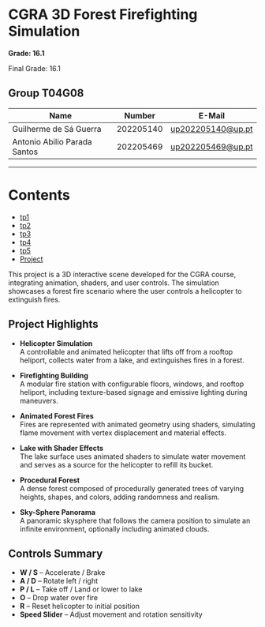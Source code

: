 # CGRA 3D Forest Firefighting Simulation  
**Grade: 16.1**

Final Grade: 16.1

## Group T04G08
| Name             | Number    | E-Mail             |
| ---------------- | --------- | ------------------ |
| Guilherme de Sá Guerra        | 202205140 | up202205140@up.pt                |
| Antonio Abilio Parada Santos         | 202205469 | up202205469@up.pt                |

----

# Contents

- [tp1](tp1/README.md)
- [tp2](tp2/README.md)
- [tp3](tp3/README.md)
- [tp4](tp4/README.md)
- [tp5](tp5/README.md)
- [Project](proj/README.md)


This project is a 3D interactive scene developed for the CGRA course, integrating animation, shaders, and user controls. The simulation showcases a forest fire scenario where the user controls a helicopter to extinguish fires.

## Project Highlights

- **Helicopter Simulation**  
  A controllable and animated helicopter that lifts off from a rooftop heliport, collects water from a lake, and extinguishes fires in a forest.

- **Firefighting Building**  
  A modular fire station with configurable floors, windows, and rooftop heliport, including texture-based signage and emissive lighting during maneuvers.

- **Animated Forest Fires**  
  Fires are represented with animated geometry using shaders, simulating flame movement with vertex displacement and material effects.

- **Lake with Shader Effects**  
  The lake surface uses animated shaders to simulate water movement and serves as a source for the helicopter to refill its bucket.

- **Procedural Forest**  
  A dense forest composed of procedurally generated trees of varying heights, shapes, and colors, adding randomness and realism.

- **Sky-Sphere Panorama**  
  A panoramic skysphere that follows the camera position to simulate an infinite environment, optionally including animated clouds.

## Controls Summary

- **W / S** – Accelerate / Brake  
- **A / D** – Rotate left / right  
- **P / L** – Take off / Land or lower to lake  
- **O** – Drop water over fire  
- **R** – Reset helicopter to initial position  
- **Speed Slider** – Adjust movement and rotation sensitivity

